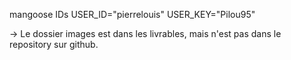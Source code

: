 mangoose IDs
USER_ID="pierrelouis"
USER_KEY="Pilou95"

-> Le dossier images est dans les livrables, mais n'est pas dans le repository sur github.